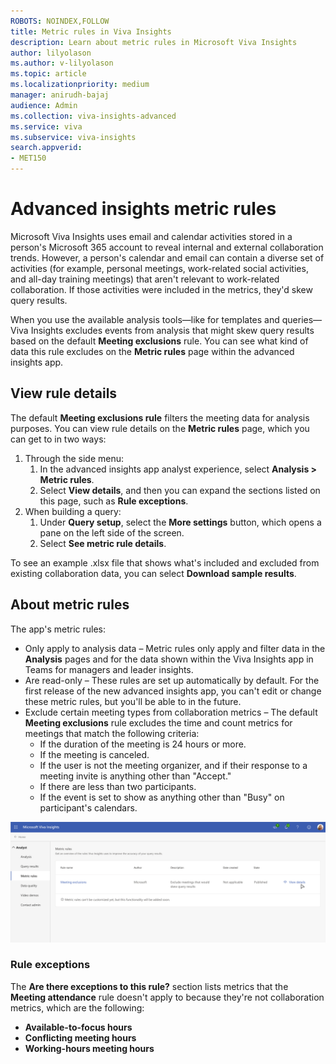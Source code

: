 ```yaml
---
ROBOTS: NOINDEX,FOLLOW
title: Metric rules in Viva Insights
description: Learn about metric rules in Microsoft Viva Insights 
author: lilyolason
ms.author: v-lilyolason
ms.topic: article
ms.localizationpriority: medium 
manager: anirudh-bajaj
audience: Admin
ms.collection: viva-insights-advanced 
ms.service: viva 
ms.subservice: viva-insights 
search.appverid: 
- MET150 
---
```


# Advanced insights metric rules

Microsoft Viva Insights uses email and calendar activities stored in a person's Microsoft 365 account to reveal internal and external collaboration trends. However, a person's calendar and email can contain a diverse set of activities (for example, personal meetings, work-related social activities, and all-day training meetings) that aren't relevant to work-related collaboration. If those activities were included in the metrics, they'd skew query results.

When you use the available analysis tools—like for templates and queries—Viva Insights excludes events from analysis that might skew query results based on the default **Meeting exclusions** rule. You can see what kind of data this rule excludes on the **Metric rules** page within the advanced insights app.

## View rule details

The default **Meeting exclusions rule** filters the meeting data for analysis purposes. You can view rule details on the **Metric rules** page, which you can get to in two ways:

1. Through the side menu:
    1. In the advanced insights app analyst experience, select  **Analysis > Metric rules**.
    1. Select **View details**, and then you can expand the sections listed on this page, such as **Rule exceptions**.
1. When building a query:
    1. Under **Query setup**, select the **More settings** button, which opens a pane on the left side of the screen.
    1. Select **See metric rule details**.

To see an example .xlsx file that shows what's included and excluded from existing collaboration data, you can select **Download sample results**.

## About metric rules

The app's metric rules:

* Only apply to analysis data – Metric rules only apply and filter data in the **Analysis** pages and for the data shown within the Viva Insights app in Teams for managers and leader insights.
* Are read-only – These rules are set up automatically by default. For the first release of the new advanced insights app, you can't edit or change these metric rules, but you'll be able to in the future.
* Exclude certain meeting types from collaboration metrics – The default **Meeting exclusions** rule excludes the time and count metrics for meetings that match the following criteria:
    * If the duration of the meeting is 24 hours or more.
    * If the meeting is canceled.
    * If the user is not the meeting organizer, and if their response to a meeting invite is anything other than "Accept."
    * If there are less than two participants.
    * If the event is set to show as anything other than "Busy" on participant's calendars.

![Meeting exclusions rule](/viva/insights/advanced/images/meeting-exclusions-rule1.png)

### Rule exceptions

 The **Are there exceptions to this rule?** section lists metrics that the **Meeting attendance** rule doesn't apply to because they're not collaboration metrics, which are the following:

* **Available-to-focus hours**
* **Conflicting meeting hours**
* **Working-hours meeting hours**
